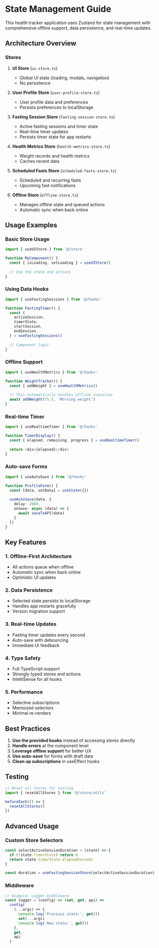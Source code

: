 # State Management Guide

This health tracker application uses Zustand for state management with comprehensive offline support, data persistence, and real-time updates.

## Architecture Overview

### Stores

1. **UI Store** (`ui-store.ts`)
   - Global UI state (loading, modals, navigation)
   - No persistence

2. **User Profile Store** (`user-profile-store.ts`)
   - User profile data and preferences
   - Persists preferences to localStorage

3. **Fasting Session Store** (`fasting-session-store.ts`)
   - Active fasting sessions and timer state
   - Real-time timer updates
   - Persists timer state for app restarts

4. **Health Metrics Store** (`health-metrics-store.ts`)
   - Weight records and health metrics
   - Caches recent data

5. **Scheduled Fasts Store** (`scheduled-fasts-store.ts`)
   - Scheduled and recurring fasts
   - Upcoming fast notifications

6. **Offline Store** (`offline-store.ts`)
   - Manages offline state and queued actions
   - Automatic sync when back online

## Usage Examples

### Basic Store Usage

```typescript
import { useUIStore } from '@/store'

function MyComponent() {
  const { isLoading, setLoading } = useUIStore()
  
  // Use the state and actions
}
```

### Using Data Hooks

```typescript
import { useFastingSessions } from '@/hooks'

function FastingTimer() {
  const {
    activeSession,
    timerState,
    startSession,
    endSession,
  } = useFastingSessions()
  
  // Component logic
}
```

### Offline Support

```typescript
import { useHealthMetrics } from '@/hooks'

function WeightTracker() {
  const { addWeight } = useHealthMetrics()
  
  // This automatically handles offline scenarios
  await addWeight(75.5, 'Morning weight')
}
```

### Real-time Timer

```typescript
import { useRealtimeTimer } from '@/hooks'

function TimerDisplay() {
  const { elapsed, remaining, progress } = useRealtimeTimer()
  
  return <div>{elapsed}</div>
}
```

### Auto-save Forms

```typescript
import { useAutoSave } from '@/hooks'

function ProfileForm() {
  const [data, setData] = useState({})
  
  useAutoSave(data, {
    delay: 2000,
    onSave: async (data) => {
      await saveToAPI(data)
    }
  })
}
```

## Key Features

### 1. Offline-First Architecture
- All actions queue when offline
- Automatic sync when back online
- Optimistic UI updates

### 2. Data Persistence
- Selected state persists to localStorage
- Handles app restarts gracefully
- Version migration support

### 3. Real-time Updates
- Fasting timer updates every second
- Auto-save with debouncing
- Immediate UI feedback

### 4. Type Safety
- Full TypeScript support
- Strongly typed stores and actions
- IntelliSense for all hooks

### 5. Performance
- Selective subscriptions
- Memoized selectors
- Minimal re-renders

## Best Practices

1. **Use the provided hooks** instead of accessing stores directly
2. **Handle errors** at the component level
3. **Leverage offline support** for better UX
4. **Use auto-save** for forms with draft data
5. **Clean up subscriptions** in useEffect hooks

## Testing

```typescript
// Reset all stores for testing
import { resetAllStores } from '@/store/utils'

beforeEach(() => {
  resetAllStores()
})
```

## Advanced Usage

### Custom Store Selectors

```typescript
const selectActiveSessionDuration = (state) => {
  if (!state.timerState) return 0
  return state.timerState.elapsedSeconds
}

const duration = useFastingSessionStore(selectActiveSessionDuration)
```

### Middleware

```typescript
// Example: Logger middleware
const logger = (config) => (set, get, api) =>
  config(
    (...args) => {
      console.log('Previous state:', get())
      set(...args)
      console.log('New state:', get())
    },
    get,
    api
  )
```